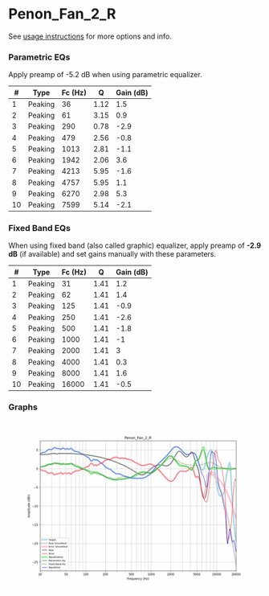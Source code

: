 # Penon_Fan_2_R
See [usage instructions](https://github.com/jaakkopasanen/AutoEq#usage) for more options and info.

### Parametric EQs
Apply preamp of -5.2 dB when using parametric equalizer.

|   # | Type    |   Fc (Hz) |    Q |   Gain (dB) |
|-----|---------|-----------|------|-------------|
|   1 | Peaking |        36 | 1.12 |         1.5 |
|   2 | Peaking |        61 | 3.15 |         0.9 |
|   3 | Peaking |       290 | 0.78 |        -2.9 |
|   4 | Peaking |       479 | 2.56 |        -0.8 |
|   5 | Peaking |      1013 | 2.81 |        -1.1 |
|   6 | Peaking |      1942 | 2.06 |         3.6 |
|   7 | Peaking |      4213 | 5.95 |        -1.6 |
|   8 | Peaking |      4757 | 5.95 |         1.1 |
|   9 | Peaking |      6270 | 2.98 |         5.3 |
|  10 | Peaking |      7599 | 5.14 |        -2.1 |

### Fixed Band EQs
When using fixed band (also called graphic) equalizer, apply preamp of **-2.9 dB** (if available) and set gains manually with these parameters.

|   # | Type    |   Fc (Hz) |    Q |   Gain (dB) |
|-----|---------|-----------|------|-------------|
|   1 | Peaking |        31 | 1.41 |         1.2 |
|   2 | Peaking |        62 | 1.41 |         1.4 |
|   3 | Peaking |       125 | 1.41 |        -0.9 |
|   4 | Peaking |       250 | 1.41 |        -2.6 |
|   5 | Peaking |       500 | 1.41 |        -1.8 |
|   6 | Peaking |      1000 | 1.41 |        -1   |
|   7 | Peaking |      2000 | 1.41 |         3   |
|   8 | Peaking |      4000 | 1.41 |         0.3 |
|   9 | Peaking |      8000 | 1.41 |         1.6 |
|  10 | Peaking |     16000 | 1.41 |        -0.5 |

### Graphs
![](./Penon_Fan_2_R.png)
